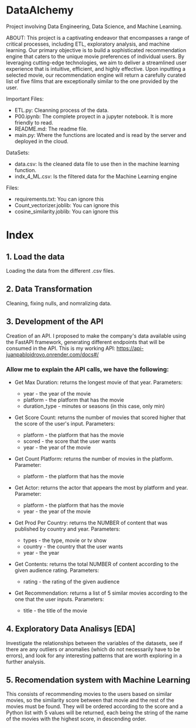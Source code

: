 # DataAlchemy
Project involving Data Engineering, Data Science, and Machine Learning.

ABOUT:
This project is a captivating endeavor that encompasses a range of critical processes, including ETL, exploratory analysis, and machine learning. Our primary objective is to build a sophisticated recommendation engine that caters to the unique movie preferences of individual users. By leveraging cutting-edge technologies, we aim to deliver a streamlined user experience that is intuitive, efficient, and highly effective. Upon inputting a selected movie, our recommendation engine will return a carefully curated list of five films that are exceptionally similar to the one provided by the user.

Important Files:
 - ETL.py: Cleanning process of the data.
 - P00.ipynb: The complete proyect in a jupyter notebook. It is more friendly to read.
 - README.md: The readme file.
 - main.py: Where the functions are located and is read by the server and deployed in the cloud.
 
 
 DataSets:
 - data.csv: Is the cleaned data file to use then in the machine learning function.
 - indx_4_ML.csv: Is the filtered data for the Machine Learning engine
 
 Files:
- requirements.txt: You can ignore this
- Count_vectorizer.joblib: You can ignore this
- cosine_similarity.joblib: You can ignore this
 

# Index

## 1. Load the data
 Loading the data from the different .csv files.

## 2. Data Transformation
 Cleaning, fixing nulls, and nomralizing data.

## 3. Development of the API
 Creation of an API. I proposed to make the company's data available using the FastAPI framework, generating different endpoints that will be consumed in the API.
 This is my working API: https://api-juanpabloidrovo.onrender.com/docs#/
 
 ### Allow me to explain the API calls, we have the following:
 
  - Get Max Duration: returns the longest movie of that year. Parameters:
    * year - the year of the movie
    * platform - the platform that has the movie
    * duration_type - minutes or seasons (in this case, only min)
    
  - Get Score Count: returns the number of movies that scored higher that the score of the user's input. Parameters:
    * platform - the platform that has the movie
    * scored - the score that the user wants
    * year - the year of the movie
  
  - Get Count Platform: returns the number of movies in the platform. Parameter:
    * platform - the platform that has the movie
    
  - Get Actor: returns the actor that appears the most by platform and year. Parameter:
    * platform - the platform that has the movie
    * year - the year of the movie
    
  - Get Prod Per Country: returns the NUMBER of content that was published by country and year. Parameters:
    * types - the type, movie or tv show
    * country - the country that the user wants
    * year - the year
    
  - Get Contents: returns the total NUMBER of content according to the given audience rating. Parameters:
    * rating - the rating of the given audience

  - Get Recommendation: returns a list of 5 similar movies according to the one that the user inputs. Parameters:
    * title - the title of the movie

## 4. Exploratory Data Analisys [EDA]
 Investigate the relationships between the variables of the datasets, see if there are any outliers or anomalies (which do not necessarily have to be errors), and look for any interesting patterns that are worth exploring in a further analysis.


## 5. Recomendation system with Machine Learning
 This consists of recommending movies to the users based on similar movies, so the similarity score between that movie and the rest of the movies must be found. They will be ordered according to the score and a Python list with 5 values will be returned, each being the string of the name of the movies with the highest score, in descending order.
